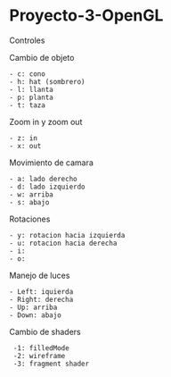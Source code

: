 # Proyecto-3-OpenGL

Controles

  Cambio de objeto 
  
    - c: cono
    - h: hat (sombrero)
    - l: llanta
    - p: planta
    - t: taza

  Zoom in y zoom out

    - z: in
    - x: out
  
  Movimiento de camara 
  
    - a: lado derecho 
    - d: lado izquierdo 
    - w: arriba 
    - s: abajo 
    
  Rotaciones
  
    - y: rotacion hacia izquierda
    - u: rotacion hacia derecha 
    - i:
    - o: 
    
  Manejo de luces 
  
  
    - Left: iquierda
    - Right: derecha
    - Up: arriba
    - Down: abajo 
    
  Cambio de shaders
  
     -1: filledMode
     -2: wireframe
     -3: fragment shader
